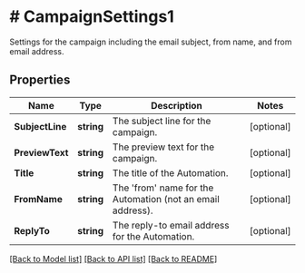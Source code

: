 # # CampaignSettings1
Settings for the campaign including the email subject, from name, and from email address.

## Properties 


Name | Type | Description | Notes
------------ | ------------- | ------------- | -------------
**SubjectLine**| **string** | The subject line for the campaign.  | [optional]
**PreviewText**| **string** | The preview text for the campaign.  | [optional]
**Title**| **string** | The title of the Automation.  | [optional]
**FromName**| **string** | The &#39;from&#39; name for the Automation (not an email address).  | [optional]
**ReplyTo**| **string** | The reply-to email address for the Automation.  | [optional]


[[Back to Model list]](../../README.md#models) [[Back to API list]](../../README.md#endpoints) [[Back to README]](../../README.md)

